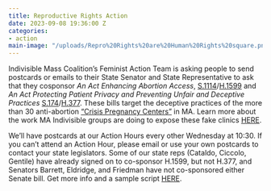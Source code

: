 ```yaml
---
title: Reproductive Rights Action
date: 2023-09-08 19:36:00 Z
categories:
- action
main-image: "/uploads/Repro%20Rights%20are%20Human%20Rights%20square.png"
---
```


Indivisible Mass Coalition’s Feminist Action Team is asking people to send postcards or emails to their State Senator and State Representative to ask that they cosponsor *An Act Enhancing Abortion Access*, [S.1114](https://malegislature.gov/Bills/193/SD1854)/[H.1599](https://malegislature.gov/Bills/193/H1599) and *An Act Protecting Patient Privacy and Preventing Unfair and Deceptive Practices* [S.174](https://malegislature.gov/Bills/193/S174)/[H.377](https://malegislature.gov/Bills/193/H377). These bills target the deceptive practices of the more than 30 anti-abortion [“Crisis Pregnancy Centers”](https://msmagazine.com/2023/08/08/fake-abortion-clinics-crisis-pregnancy-centers/) in MA. Learn more about the work MA Indivisible groups are doing to expose these fake clinics [HERE](https://indivisible-ma.org/mass-indivisiblog/).

We’ll have postcards at our Action Hours every other Wednesday at 10:30. If you can’t attend an Action Hour, please email or use your own postcards to contact your state legislators. Some of our state reps (Cataldo, Ciccolo, Gentile) have already signed on to co-sponsor H.1599, but not H.377, and Senators Barrett, Eldridge, and Friedman have not co-sponsored either Senate bill. Get more info and a sample script [HERE](https://docs.google.com/document/d/1rUPSQ5I9AS-Umcg5P3N-EcUxoCCK2JeIFlNhJJ4dx6w/edit?usp=sharing).
